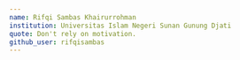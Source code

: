 ```yaml
---
name: Rifqi Sambas Khairurrohman
institution: Universitas Islam Negeri Sunan Gunung Djati 
quote: Don't rely on motivation.
github_user: rifqisambas
---
```

